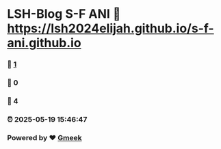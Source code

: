 # LSH-Blog S-F ANI :link: https://lsh2024elijah.github.io/s-f-ani.github.io 
### :page_facing_up: [1](https://lsh2024elijah.github.io/s-f-ani.github.io/tag.html) 
### :speech_balloon: 0 
### :hibiscus: 4 
### :alarm_clock: 2025-05-19 15:46:47 
### Powered by :heart: [Gmeek](https://github.com/Meekdai/Gmeek)
